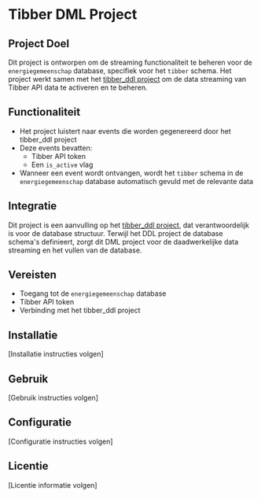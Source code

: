 # Tibber DML Project

## Project Doel
Dit project is ontworpen om de streaming functionaliteit te beheren voor de `energiegemeenschap` database, specifiek voor het `tibber` schema. Het project werkt samen met het [tibber_ddl project](https://github.com/herbrandhofker/tibber_ddl) om de data streaming van Tibber API data te activeren en te beheren.

## Functionaliteit
- Het project luistert naar events die worden gegenereerd door het tibber_ddl project
- Deze events bevatten:
  - Tibber API token
  - Een `is_active` vlag
- Wanneer een event wordt ontvangen, wordt het `tibber` schema in de `energiegemeenschap` database automatisch gevuld met de relevante data

## Integratie
Dit project is een aanvulling op het [tibber_ddl project](https://github.com/herbrandhofker/tibber_ddl), dat verantwoordelijk is voor de database structuur. Terwijl het DDL project de database schema's definieert, zorgt dit DML project voor de daadwerkelijke data streaming en het vullen van de database.

## Vereisten
- Toegang tot de `energiegemeenschap` database
- Tibber API token
- Verbinding met het tibber_ddl project

## Installatie
[Installatie instructies volgen]

## Gebruik
[Gebruik instructies volgen]

## Configuratie
[Configuratie instructies volgen]

## Licentie
[Licentie informatie volgen] 